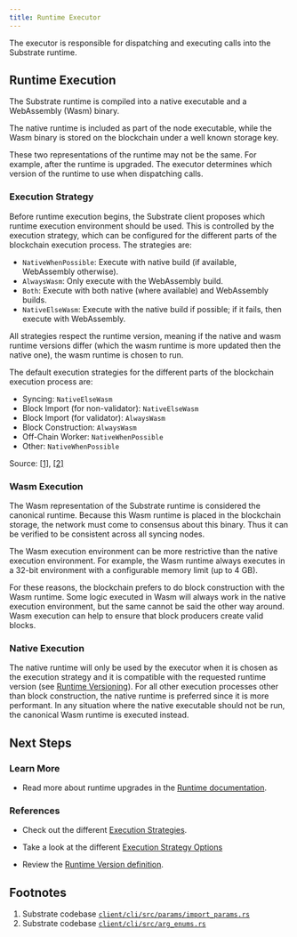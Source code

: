 ```yaml
---
title: Runtime Executor
---
```


The executor is responsible for dispatching and executing calls into the Substrate runtime.

## Runtime Execution

The Substrate runtime is compiled into a native executable and a WebAssembly (Wasm) binary.

The native runtime is included as part of the node executable, while the Wasm binary is stored on
the blockchain under a well known storage key.

These two representations of the runtime may not be the same. For example, after the runtime is
upgraded. The executor determines which version of the runtime to use when dispatching calls.

### Execution Strategy

Before runtime execution begins, the Substrate client proposes which runtime execution environment
should be used. This is controlled by the execution strategy, which can be configured for the
different parts of the blockchain execution process. The strategies are:

- `NativeWhenPossible`: Execute with native build (if available, WebAssembly otherwise).
- `AlwaysWasm`: Only execute with the WebAssembly build.
- `Both`: Execute with both native (where available) and WebAssembly builds.
- `NativeElseWasm`: Execute with the native build if possible; if it fails, then execute with WebAssembly.

All strategies respect the runtime version, meaning if the native and wasm runtime versions differ
(which the wasm runtime is more updated then the native one), the wasm runtime is chosen to run.

The default execution strategies for the different parts of the blockchain execution process are:

- Syncing: `NativeElseWasm`
- Block Import (for non-validator): `NativeElseWasm`
- Block Import (for validator): `AlwaysWasm`
- Block Construction: `AlwaysWasm`
- Off-Chain Worker: `NativeWhenPossible`
- Other: `NativeWhenPossible`

Source: [[1]](#footnote-execution-strategies-src01), [[2]](#footnote-execution-strategies-src02)

### Wasm Execution

The Wasm representation of the Substrate runtime is considered the canonical runtime. Because this
Wasm runtime is placed in the blockchain storage, the network must come to consensus about this
binary. Thus it can be verified to be consistent across all syncing nodes.

The Wasm execution environment can be more restrictive than the native execution environment. For
example, the Wasm runtime always executes in a 32-bit environment with a configurable memory limit
(up to 4 GB).

For these reasons, the blockchain prefers to do block construction with the Wasm runtime. Some logic
executed in Wasm will always work in the native execution environment, but the same cannot be said
the other way around. Wasm execution can help to ensure that block producers create valid blocks.

### Native Execution

The native runtime will only be used by the executor when it is chosen as the execution strategy and
it is compatible with the requested runtime version (see
[Runtime Versioning](https://substrate.dev/docs/en/knowledgebase/runtime/upgrades#runtime-versioning)).
For all other execution processes other than block construction, the native runtime is preferred
since it is more performant. In any situation where the native executable should not be run, the
canonical Wasm runtime is executed instead.

## Next Steps

### Learn More

- Read more about runtime upgrades in the [Runtime documentation](../runtime/upgrades).

### References

- Check out the different
  [Execution Strategies](https://substrate.dev/rustdocs/v3.0.0/sc_client_api/execution_extensions/struct.ExecutionStrategies.html).

- Take a look at the different
  [Execution Strategy Options](https://substrate.dev/rustdocs/v3.0.0/sp_state_machine/enum.ExecutionStrategy.html)

- Review the
  [Runtime Version definition](https://substrate.dev/rustdocs/v3.0.0/sp_version/struct.RuntimeVersion.html).

## Footnotes

1. <span id="footnote-execution-strategies-src01">Substrate</span> codebase [`client/cli/src/params/import_params.rs`](https://github.com/paritytech/substrate/blob/9b08105b8c/client/cli/src/params/import_params.rs#L115-L124)
2. <span id="footnote-execution-strategies-src02">Substrate</span> codebase [`client/cli/src/arg_enums.rs`](https://github.com/paritytech/substrate/blob/9b08105b8c/client/cli/src/arg_enums.rs#L193-L203)
